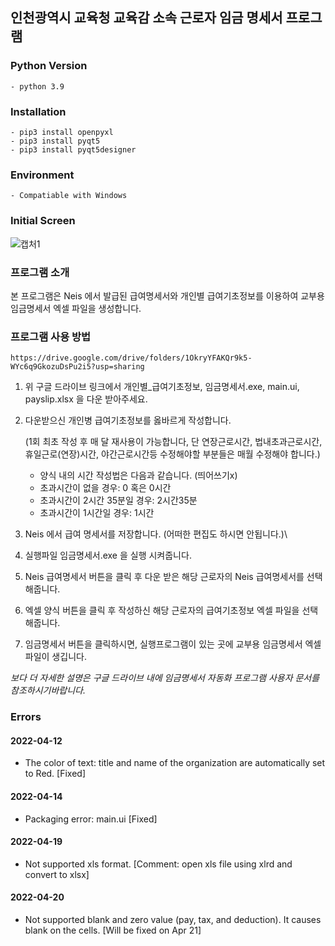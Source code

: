 ## 인천광역시 교육청 교육감 소속 근로자 임금 명세서 프로그램

### Python Version
    - python 3.9

### Installation
    - pip3 install openpyxl
    - pip3 install pyqt5
    - pip3 install pyqt5designer

### Environment
    - Compatiable with Windows

### Initial Screen

![캡처1](https://user-images.githubusercontent.com/34816905/163906633-655e39c0-205b-4544-878b-43f19d66dcea.PNG)


### 프로그램 소개
본 프로그램은 Neis 에서 발급된 급여명세서와 개인별 급여기초정보를 이용하여
교부용 임금명세서 엑셀 파일을 생성합니다.


### 프로그램 사용 방법

    https://drive.google.com/drive/folders/1OkryYFAKQr9k5-WYc6q9GkozuDsPu2i5?usp=sharing
1. 위 구글 드라이브 링크에서 개인별_급여기초정보, 임금명세서.exe, main.ui, payslip.xlsx 을 다운 받아주세요.


2. 다운받으신 개인병 급여기초정보를 옳바르게 작성합니다.

    (1회 최초 작성 후 매 달 재사용이 가능합니다, 단 연장근로시간, 법내초과근로시간, 휴일근로(연장)시간, 야간근로시간등 수정해야할 부분들은 매월 수정해야 합니다.)
    

    - 양식 내의 시간 작성법은 다음과 같습니다. (띄어쓰기x)
    - 초과시간이 없을 경우: 0 혹은 0시간
    - 초과시간이 2시간 35분일 경우: 2시간35분
    - 초과시간이 1시간일 경우: 1시간


3. Neis 에서 급여 명세서를 저장합니다. (어떠한 편집도 하시면 안됩니다.)\



4. 실행파일 임금명세서.exe 을 실행 시켜줍니다.


5. Neis 급여명세서 버튼을 클릭 후 다운 받은 해당 근로자의 Neis 급여명세서를 선택해줍니다.


6. 엑셀 양식 버튼을 클릭 후 작성하신 해당 근로자의 급여기초정보 엑셀 파일을 선택해줍니다.


7. 임금명세서 버튼을 클릭하시면, 실행프로그램이 있는 곳에 교부용 임금명세서 엑셀 파일이 생깁니다.


*보다 더 자세한 설명은 구글 드라이브 내에 임금명세서 자동화 프로그램 사용자 문서를 참조하시기바랍니다.*

### Errors
#### 2022-04-12
- The color of text: title and name of the organization are automatically set to Red. [Fixed]
#### 2022-04-14
- Packaging error: main.ui [Fixed]
#### 2022-04-19
- Not supported xls format. [Comment: open xls file using xlrd and convert to xlsx]
#### 2022-04-20
- Not supported blank and zero value (pay, tax, and deduction). It causes blank on the cells. [Will be fixed on Apr 21]
